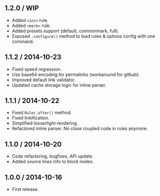 1.2.0 / WIP
------------------

- Added `<ins>` rule.
- Added `<mark>` rule.
- Added presets support (default, commonmark, full).
- Exposed `.configure()` method to load rules & options config with one command.


1.1.2 / 2014-10-23
------------------

- Fixed speed regression.
- Use base64 encoding for permalinks (workaround for github).
- Improved default link validator.
- Updated cache storage logic for inline parser.


1.1.1 / 2014-10-22
------------------

- Fixed `Ruler.after()` method.
- Fixed linkification.
- Simplified loose/tight rendering.
- Refactored inline parser. No close coupled code in rules anymore.


1.1.0 / 2014-10-20
------------------

- Code refactoring, bugfixes, API update.
- Added source lines info to block nodes.


1.0.0 / 2014-10-16
------------------

- First release.